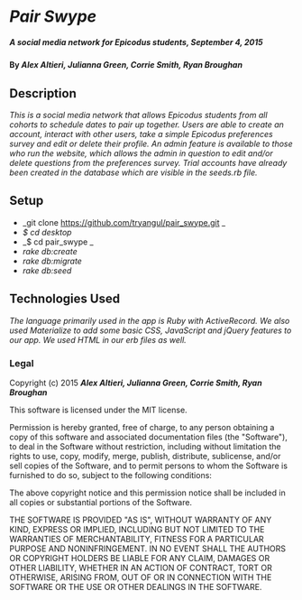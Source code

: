 # _Pair Swype_

##### _A social media network for Epicodus students, September 4, 2015_

#### By _Alex Altieri, Julianna Green, Corrie Smith, Ryan Broughan_

## Description

_This is a social media network that allows Epicodus students from all cohorts to schedule dates to pair up together. Users are able to create an account, interact with other users, take a simple Epicodus preferences survey and edit or delete their profile.
An admin feature is available to those who run the website, which allows the admin in question to edit and/or delete questions from the preferences survey.
Trial accounts have already been created in the database which are visible in the seeds.rb file._

## Setup

* _git clone https://github.com/tryangul/pair_swype.git _
* _$ cd desktop_
* _$ cd pair_swype _
* _rake db:create_
* _rake db:migrate_
* _rake db:seed_

## Technologies Used

_The language primarily used in the app is Ruby with ActiveRecord. We also used Materialize to add some basic CSS, JavaScript and jQuery features to our app. We used HTML in our erb files as well._

### Legal


Copyright (c) 2015 **_Alex Altieri, Julianna Green, Corrie Smith, Ryan Broughan_**

This software is licensed under the MIT license.

Permission is hereby granted, free of charge, to any person obtaining a copy
of this software and associated documentation files (the "Software"), to deal
in the Software without restriction, including without limitation the rights
to use, copy, modify, merge, publish, distribute, sublicense, and/or sell
copies of the Software, and to permit persons to whom the Software is
furnished to do so, subject to the following conditions:

The above copyright notice and this permission notice shall be included in
all copies or substantial portions of the Software.

THE SOFTWARE IS PROVIDED "AS IS", WITHOUT WARRANTY OF ANY KIND, EXPRESS OR
IMPLIED, INCLUDING BUT NOT LIMITED TO THE WARRANTIES OF MERCHANTABILITY,
FITNESS FOR A PARTICULAR PURPOSE AND NONINFRINGEMENT. IN NO EVENT SHALL THE
AUTHORS OR COPYRIGHT HOLDERS BE LIABLE FOR ANY CLAIM, DAMAGES OR OTHER
LIABILITY, WHETHER IN AN ACTION OF CONTRACT, TORT OR OTHERWISE, ARISING FROM,
OUT OF OR IN CONNECTION WITH THE SOFTWARE OR THE USE OR OTHER DEALINGS IN
THE SOFTWARE.
